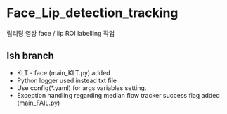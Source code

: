 # Face_Lip_detection_tracking
립리딩 영상 face / lip ROI labelling 작업

## lsh branch
* KLT - face (main_KLT.py) added
* Python logger used instead txt file
* Use config(*.yaml) for args variables setting.
* Exception handling regarding median flow tracker success flag added (main_FAIL.py)
